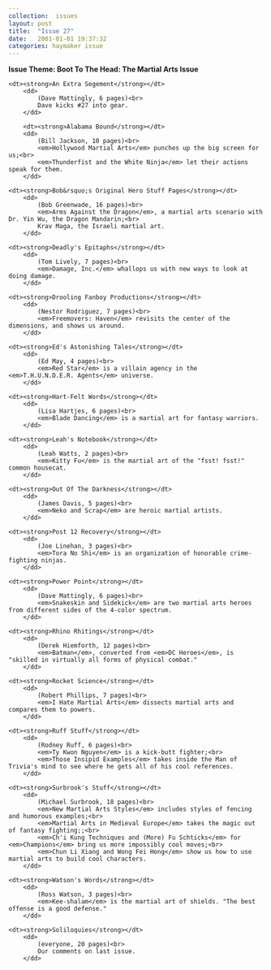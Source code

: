 ```yaml
---
collection:  issues
layout: post
title:  "Issue 27"
date:   2001-01-01 19:37:32
categories: haymaker issue
---
```


<dl>
	<dt class="theme"><strong>Issue Theme: Boot To The Head: The Martial Arts Issue</theme></strong></dt>

	<dt><strong>An Extra Segement</strong></dt>
		<dd>
		 	(Dave Mattingly, 6 pages)<br>
			Dave kicks #27 into gear.
		</dd>

		<dt><strong>Alabama Bound</strong></dt>
		<dd>
		 	(Bill Jackson, 10 pages)<br>
			<em>Hollywood Martial Arts</em> punches up the big screen for us;<br>
			<em>Thunderfist and the White Ninja</em> let their actions speak for them.
		</dd>

	<dt><strong>Bob&rsquo;s Original Hero Stuff Pages</strong></dt>
		<dd>
		 	(Bob Greenwade, 16 pages)<br>
			<em>Arms Against the Dragon</em>, a martial arts scenario with Dr. Yin Wu, the Dragon Mandarin;<br>
			Krav Maga, the Israeli martial art.
		</dd>

	<dt><strong>Deadly's Epitaphs</strong></dt>
		<dd>
		 	(Tom Lively, 7 pages)<br>
			<em>Damage, Inc.</em> whallops us with new ways to look at doing damage.
		</dd>

	<dt><strong>Drooling Fanboy Productions</strong></dt>
		<dd>
		 	(Nestor Rodriguez, 7 pages)<br>
			<em>Freemovers: Haven</em> revisits the center of the dimensions, and shows us around.
		</dd>

	<dt><strong>Ed's Astonishing Tales</strong></dt>
		<dd>
		 	(Ed May, 4 pages)<br>
			<em>Red Star</em> is a villain agency in the <em>T.H.U.N.D.E.R. Agents</em> universe.
		</dd>
	
	<dt><strong>Hart-Felt Words</strong></dt>
		<dd>
		 	(Lisa Hartjes, 6 pages)<br>
			<em>Blade Dancing</em> is a martial art for fantasy warriors.
		</dd>
	
	<dt><strong>Leah's Notebook</strong></dt>
		<dd>
		 	(Leah Watts, 2 pages)<br>
			<em>Kitty Fu</em> is the martial art of the "fsst! fsst!" common housecat.
		</dd>

	<dt><strong>Out Of The Darkness</strong></dt>
		<dd>
		 	(James Davis, 5 pages)<br>
			<em>Neko and Scrap</em> are heroic martial artists.
		</dd>
	
	<dt><strong>Post 12 Recovery</strong></dt>
		<dd>
		 	(Joe Linehan, 3 pages)<br>
			<em>Tora No Shi</em> is an organization of honorable crime-fighting ninjas.
		</dd>
	
	<dt><strong>Power Point</strong></dt>
		<dd>
		 	(Dave Mattingly, 6 pages)<br>
			<em>Snakeskin and Sidekick</em> are two martial arts heroes from different sides of the 4-color spectrum.
		</dd>

	<dt><strong>Rhino Rhitings</strong></dt>
		<dd>
		 	(Derek Hiemforth, 12 pages)<br>
			<em>Batman</em>, converted from <em>DC Heroes</em>, is "skilled in virtually all forms of physical combat."
		</dd>

	<dt><strong>Rocket Science</strong></dt>
		<dd>
		 	(Robert Phillips, 7 pages)<br>
			<em>I Hate Martial Arts</em> dissects martial arts and compares them to powers.
		</dd>
	
	<dt><strong>Ruff Stuff</strong></dt>
		<dd>
		 	(Rodney Ruff, 6 pages)<br>
			<em>Ty Kwon Nguyen</em> is a kick-butt fighter;<br>
			<em>Those Insipid Examples</em> takes inside the Man of Trivia's mind to see where he gets all of his cool references.
		</dd>
	
	<dt><strong>Surbrook's Stuff</strong></dt>
		<dd>
		 	(Michael Surbrook, 18 pages)<br>
			<em>New Martial Arts Styles</em> includes styles of fencing and humorous examples;<br>
			<em>Martial Arts in Medieval Europe</em> takes the magic out of fantasy fighting;;<br>
			<em>Ch'i Kung Techniques and (More) Fu Schticks</em> for <em>Champions</em> bring us more impossibly cool moves;<br>
			<em>Chun Li Xiang and Wong Fei Hong</em> show us how to use martial arts to build cool characters.
		</dd>

	<dt><strong>Watson's Words</strong></dt>
		<dd>
		 	(Ross Watson, 3 pages)<br>
			<em>Kee-shalam</em> is the martial art of shields. "The best offense is a good defense."
		</dd>

	<dt><strong>Soliloquies</strong></dt>
		<dd>
		 	(everyone, 20 pages)<br>
			Our comments on last issue.
		</dd>
</dl>
